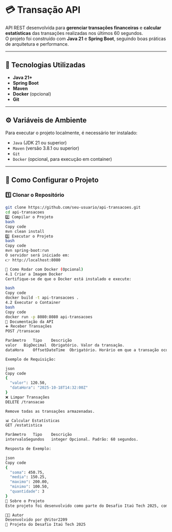 # 💳 Transação API

API REST desenvolvida para **gerenciar transações financeiras** e **calcular estatísticas** das transações realizadas nos últimos 60 segundos.  
O projeto foi construído com **Java 21** e **Spring Boot**, seguindo boas práticas de arquitetura e performance.

---

## 🚀 Tecnologias Utilizadas

- **Java 21+**
- **Spring Boot**
- **Maven**
- **Docker** (opcional)
- **Git**

---

## ⚙️ Variáveis de Ambiente

Para executar o projeto localmente, é necessário ter instalado:

- `Java` (JDK 21 ou superior)
- `Maven` (versão 3.8.1 ou superior)
- `Git`
- `Docker` (opcional, para execução em container)

---

## 🧩 Como Configurar o Projeto

### 1️⃣ Clonar o Repositório

```bash
git clone https://github.com/seu-usuario/api-transacoes.git
cd api-transacoes
2️⃣ Compilar o Projeto
bash
Copy code
mvn clean install
3️⃣ Executar o Projeto
bash
Copy code
mvn spring-boot:run
O servidor será iniciado em:
👉 http://localhost:8080

🐳 Como Rodar com Docker (Opcional)
4.1 Criar a Imagem Docker
Certifique-se de que o Docker está instalado e execute:

bash
Copy code
docker build -t api-transacoes .
4.2 Executar o Container
bash
Copy code
docker run -p 8080:8080 api-transacoes
📘 Documentação da API
➕ Receber Transações
POST /transacao

Parâmetro	Tipo	Descrição
valor	BigDecimal	Obrigatório. Valor da transação.
dataHora	OffsetDateTime	Obrigatório. Horário em que a transação ocorreu.

Exemplo de Requisição:

json
Copy code
{
  "valor": 120.50,
  "dataHora": "2025-10-18T14:32:00Z"
}
❌ Limpar Transações
DELETE /transacao

Remove todas as transações armazenadas.

📊 Calcular Estatísticas
GET /estatistica

Parâmetro	Tipo	Descrição
intervaloSegundos	integer	Opcional. Padrão: 60 segundos.

Resposta de Exemplo:

json
Copy code
{
  "soma": 450.75,
  "media": 150.25,
  "maximo": 200.00,
  "minimo": 100.50,
  "quantidade": 3
}
🧠 Sobre o Projeto
Este projeto foi desenvolvido como parte do Desafio Itaú Tech 2025, com foco em boas práticas de APIs REST, tratamento de dados em tempo real e estatísticas de desempenho.

👨‍💻 Autor
Desenvolvido por @Vitor2209
💼 Projeto do Desafio Itaú Tech 2025





